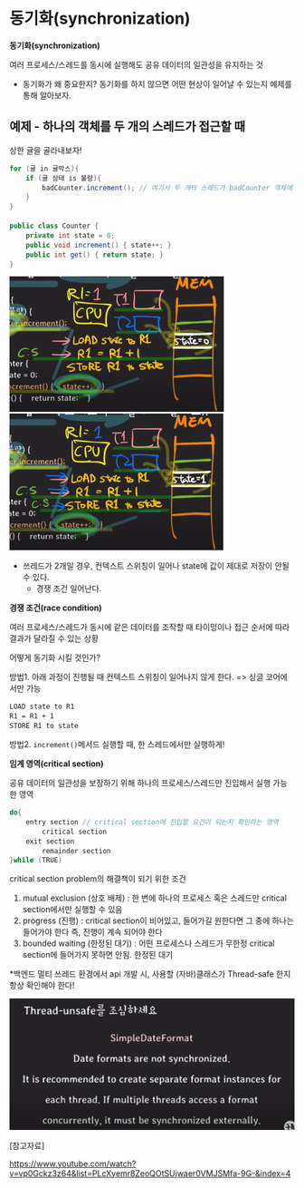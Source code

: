 # 동기화(synchronization)

**동기화(synchronization)**

여러 프로세스/스레드를 동시에 실행해도 공유 데이터의 일관성을 유지하는 것

- 동기화가 왜 중요한지? 동기화를 하지 않으면 어떤 현상이 일어날 수 있는지 예제를 통해 알아보자.



## 예제 - 하나의 객체를 두 개의 스레드가 접근할 때

상한 귤을 골라내보자!

```java
for (귤 in 귤박스){
    if (귤 상태 is 불량){
        badCounter.increment(); // 여기서 두 개의 스레드가 badCounter 객체에 접근
    }
}

public class Counter {
    private int state = 0;
    public void increment() { state++; }
    public int get() { return state; }
}
```



<img src="assets/image-20230405162404171.png" alt="image-20230405162404171" style="zoom:50%;" /><img src="assets/image-20230405162504001.png" alt="image-20230405162504001" style="zoom:50%;" />

- 쓰레드가 2개일 경우, 컨텍스트 스위칭이 일어나 state에 값이 제대로 저장이 안될 수 있다.
  - 경쟁 조건 일어난다.

**경쟁 조건(race condition)**

여러 프로세스/스레드가 동시에 같은 데이터를 조작할 때 타이밍이나 접근 순서에 따라 결과가 달라질 수 있는 상황



어떻게 동기화 시킬 것인가?

방법1. 아래 과정이 진행될 때 컨텍스트 스위칭이 일어나지 않게 한다. => 싱글 코어에서만 가능

```txt
LOAD state to R1
R1 = R1 + 1
STORE R1 to state
```

방법2. `increment()`메서드 실행할 때, 한 스레드에서만 실행하게!

**임계 영역(critical section)**

공유 데이터의 일관성을 보장하기 위해 하나의 프로세스/스레드만 진입해서 실행 가능한 영역

```java
do{
    entry section // critical section에 진입할 요건이 되는지 확인하는 영역
        critical section
    exit section
        remainder section
}while (TRUE)
```

critical section problem의 해결책이 되기 위한 조건

1. mutual exclusion (상호 배제) : 한 번에 하나의 프로세스 혹은 스레드만 critical section에서만 실행할 수 있음
2. progress (진행) : critical section이 비어있고, 들어가길 원한다면 그 중에 하나는 들어가야 한다 즉, 진행이 계속 되어야 한다
3. bounded waiting (한정된 대기) : 어떤 프로세스나 스레드가 무한정 critical section에 들어가지 못하면 안됨. 한정된 대기



*백엔드 멀티 쓰레드 환경에서 api 개발 시, 사용할 (자바)클래스가 Thread-safe 한지 항상 확인해야 한다!

![image-20230405165001460](assets/image-20230405165001460.png)



[참고자료]

https://www.youtube.com/watch?v=vp0Gckz3z64&list=PLcXyemr8ZeoQOtSUjwaer0VMJSMfa-9G-&index=4